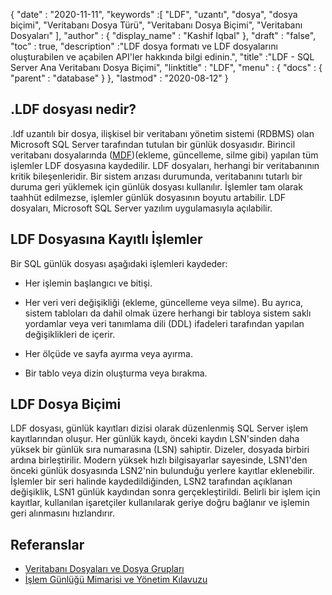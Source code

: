 {
  "date" : "2020-11-11",
  "keywords" :[ "LDF", "uzantı", "dosya", "dosya biçimi", "Veritabanı Dosya Türü", "Veritabanı Dosya Biçimi", "Veritabanı Dosyaları" ],
  "author" : {
    "display_name" : "Kashif Iqbal"
},
  "draft" : "false",
  "toc" : true,
  "description" :"LDF dosya formatı ve LDF dosyalarını oluşturabilen ve açabilen API'ler hakkında bilgi edinin.",
  "title" :"LDF - SQL Server Ana Veritabanı Dosya Biçimi",
  "linktitle" : "LDF",
  "menu" : {
    "docs" : {
      "parent" : "database"
}
},
  "lastmod" : "2020-08-12"
}

## .LDF dosyası nedir?

.ldf uzantılı bir dosya, ilişkisel bir veritabanı yönetim sistemi (RDBMS) olan Microsoft SQL Server tarafından tutulan bir günlük dosyasıdır. Birincil veritabanı dosyalarında ([MDF](/tr/database/mdf/))(ekleme, güncelleme, silme gibi) yapılan tüm işlemler LDF dosyasına kaydedilir. LDF dosyaları, herhangi bir veritabanının kritik bileşenleridir. Bir sistem arızası durumunda, veritabanını tutarlı bir duruma geri yüklemek için günlük dosyası kullanılır. İşlemler tam olarak taahhüt edilmezse, işlemler günlük dosyasının boyutu artabilir. LDF dosyaları, Microsoft SQL Server yazılım uygulamasıyla açılabilir.

## LDF Dosyasına Kayıtlı İşlemler

Bir SQL günlük dosyası aşağıdaki işlemleri kaydeder:

* Her işlemin başlangıcı ve bitişi.

* Her veri veri değişikliği (ekleme, güncelleme veya silme). Bu ayrıca, sistem tabloları da dahil olmak üzere herhangi bir tabloya sistem saklı yordamlar veya veri tanımlama dili (DDL) ifadeleri tarafından yapılan değişiklikleri de içerir.

* Her ölçüde ve sayfa ayırma veya ayırma.

* Bir tablo veya dizin oluşturma veya bırakma.

## LDF Dosya Biçimi

LDF dosyası, günlük kayıtları dizisi olarak düzenlenmiş SQL Server işlem kayıtlarından oluşur. Her günlük kaydı, önceki kaydın LSN'sinden daha yüksek bir günlük sıra numarasına (LSN) sahiptir. Dizeler, dosyada birbiri ardına birleştirilir. Modern yüksek hızlı bilgisayarlar sayesinde, LSN1'den önceki günlük dosyasında LSN2'nin bulunduğu yerlere kayıtlar eklenebilir. İşlemler bir seri halinde kaydedildiğinden, LSN2 tarafından açıklanan değişiklik, LSN1 günlük kaydından sonra gerçekleştirildi. Belirli bir işlem için kayıtlar, kullanılan işaretçiler kullanılarak geriye doğru bağlanır ve işlemin geri alınmasını hızlandırır.
 

## Referanslar

* [Veritabanı Dosyaları ve Dosya Grupları](https://learn.microsoft.com/en-us/sql/relational-databases/databases/database-files-and-filegroups?view=sql-server-ver15)
* [İşlem Günlüğü Mimarisi ve Yönetim Kılavuzu](https://learn.microsoft.com/en-us/sql/relational-databases/sql-server-transaction-log-architecture-and-management-guide?view=sql-server-ver15)

